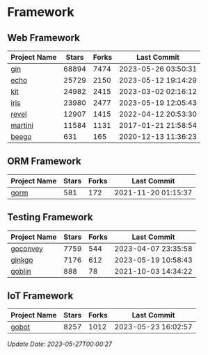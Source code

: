 # Framework

## Web Framework
| Project Name | Stars | Forks | Last Commit |
| ------------ | ----- | ----- | ----------- |
| [gin](https://github.com/gin-gonic/gin) | 68894 | 7474 | 2023-05-26 03:50:31 |
| [echo](https://github.com/labstack/echo) | 25729 | 2150 | 2023-05-12 19:14:29 |
| [kit](https://github.com/go-kit/kit) | 24982 | 2415 | 2023-03-02 02:16:12 |
| [iris](https://github.com/kataras/iris) | 23980 | 2477 | 2023-05-19 12:05:43 |
| [revel](https://github.com/revel/revel) | 12907 | 1415 | 2022-04-12 20:53:30 |
| [martini](https://github.com/go-martini/martini) | 11584 | 1131 | 2017-01-21 21:58:54 |
| [beego](https://github.com/astaxie/beego) | 631 | 165 | 2020-12-13 11:36:23 |

## ORM Framework
| Project Name | Stars | Forks | Last Commit |
| ------------ | ----- | ----- | ----------- |
| [gorm](https://github.com/jinzhu/gorm) | 581 | 172 | 2021-11-20 01:15:37 |

## Testing Framework
| Project Name | Stars | Forks | Last Commit |
| ------------ | ----- | ----- | ----------- |
| [goconvey](https://github.com/smartystreets/goconvey) | 7759 | 544 | 2023-04-07 23:35:58 |
| [ginkgo](https://github.com/onsi/ginkgo) | 7176 | 612 | 2023-05-19 10:58:43 |
| [goblin](https://github.com/franela/goblin) | 888 | 78 | 2021-10-03 14:34:22 |

## IoT Framework
| Project Name | Stars | Forks | Last Commit |
| ------------ | ----- | ----- | ----------- |
| [gobot](https://github.com/hybridgroup/gobot) | 8257 | 1012 | 2023-05-23 16:02:57 |

*Update Date: 2023-05-27T00:00:27*